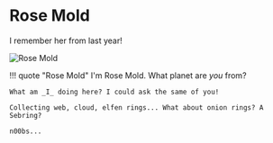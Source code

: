 # Rose Mold

I remember her from last year!

![Rose Mold](/img/castle/rosemold.png)

!!! quote "Rose Mold"
	I'm Rose Mold. What planet are _you_ from?

	What am _I_ doing here? I could ask the same of you!

	Collecting web, cloud, elfen rings... What about onion rings? A Sebring?

	n00bs...